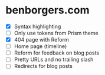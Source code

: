 # benborgers.com

- [x] Syntax highlighting
- [ ] Only use tokens from Prism theme
- [x] 404 page with Reform
- [ ] Home page (timeline)
- [ ] Reform for feedback on blog posts
- [ ] Pretty URLs and no trailing slash
- [ ] Redirects for blog posts
